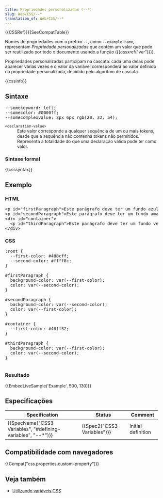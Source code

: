 ```yaml
---
title: Propriedades personalizadas (--*)
slug: Web/CSS/--*
translation_of: Web/CSS/--*
---
```

<div>{{CSSRef}}{{SeeCompatTable}}</div>

<p class="summary">Nomes de propriedades com o prefixo <code>--</code>, como <code>--example-name</code>, representam <em>Propriedade personalizadas</em> que contém um valor que pode ser reutilizado por todo o documento usando a função ({{cssxref("var")}}).</p>

<p>Propriedades personalizadas participam na cascata: cada uma delas pode aparecer várias vezes e o valor da variável corresponderá ao valor definido na propriedade personalizada, decidido pelo algoritmo de cascata.</p>

<p>{{cssinfo}}</p>

<h2 id="Sintaxe">Sintaxe</h2>

<pre class="brush: css">--somekeyword: left;
--somecolor: #0000ff;
--somecomplexvalue: 3px 6px rgb(20, 32, 54);
</pre>

<dl>
 <dt><code>&lt;declaration-value&gt;</code></dt>
 <dd>Este valor corresponde a qualquer sequência de um ou mais tokens, desde que a sequência não contenha tokens não permitidos. Representa a totalidade do que uma declaração válida pode ter como valor.</dd>
</dl>

<h3 id="Sintaxe_formal">Sintaxe formal</h3>

{{csssyntax}}

<h2 id="Exemplo">Exemplo</h2>

<h3 id="HTML">HTML</h3>

<pre class="brush: html">&lt;p id="firstParagraph"&gt;Este parágrafo deve ter um fundo azul e um texto amarelo.&lt;/p&gt;
&lt;p id="secondParagraph"&gt;Este parágrafo deve ter um fundo amarelo e um texto azul.&lt;/p&gt;
&lt;div id="container"&gt;
  &lt;p id="thirdParagraph"&gt;Este parágrafo deve ter um fundo verde e um texto amarelo.&lt;/p&gt;
&lt;/div&gt;</pre>

<h3 id="CSS">CSS</h3>

<pre class="brush: css; highlight[2,3]">:root {
  --first-color: #488cff;
  --second-color: #ffff8c;
}

#firstParagraph {
  background-color: var(--first-color);
  color: var(--second-color);
}

#secondParagraph {
  background-color: var(--second-color);
  color: var(--first-color);
}

#container {
  --first-color: #48ff32;
}

#thirdParagraph {
  background-color: var(--first-color);
  color: var(--second-color);
}

</pre>

<h3 id="Resultado">Resultado</h3>

<p>{{EmbedLiveSample('Example', 500, 130)}}</p>

<h2 id="Especificações">Especificações</h2>

<table class="standard-table">
 <thead>
  <tr>
   <th scope="col">Specification</th>
   <th scope="col">Status</th>
   <th scope="col">Comment</th>
  </tr>
 </thead>
 <tbody>
  <tr>
   <td>{{SpecName("CSS3 Variables", "#defining-variables", "--*")}}</td>
   <td>{{Spec2("CSS3 Variables")}}</td>
   <td>Initial definition</td>
  </tr>
 </tbody>
</table>

<h2 id="Browser_compatibility">Compatibilidade com navegadores</h2>

{{Compat("css.properties.custom-property")}}

<h2 id="Veja_também">Veja também</h2>

<ul>
 <li><a href="/pt-BR/docs/Web/CSS/Using_CSS_variables">Utilizando variáveis CSS</a></li>
</ul>

